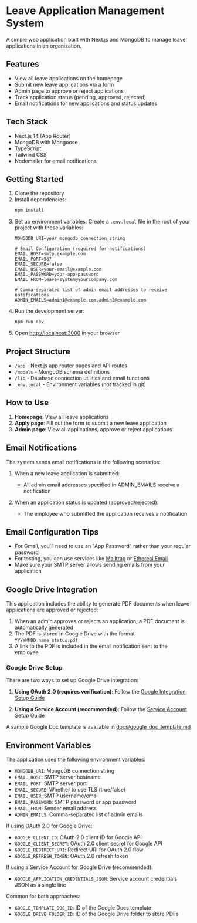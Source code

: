 # Leave Application Management System

A simple web application built with Next.js and MongoDB to manage leave applications in an organization.

## Features

- View all leave applications on the homepage
- Submit new leave applications via a form
- Admin page to approve or reject applications
- Track application status (pending, approved, rejected)
- Email notifications for new applications and status updates

## Tech Stack

- Next.js 14 (App Router)
- MongoDB with Mongoose
- TypeScript
- Tailwind CSS
- Nodemailer for email notifications

## Getting Started

1. Clone the repository
2. Install dependencies:
   ```bash
   npm install
   ```
3. Set up environment variables:
   Create a `.env.local` file in the root of your project with these variables:
   ```
   MONGODB_URI=your_mongodb_connection_string
   
   # Email Configuration (required for notifications)
   EMAIL_HOST=smtp.example.com
   EMAIL_PORT=587
   EMAIL_SECURE=false
   EMAIL_USER=your-email@example.com
   EMAIL_PASSWORD=your-app-password
   EMAIL_FROM=leave-system@yourcompany.com
   
   # Comma-separated list of admin email addresses to receive notifications
   ADMIN_EMAILS=admin1@example.com,admin2@example.com
   ```
4. Run the development server:
   ```bash
   npm run dev
   ```
5. Open [http://localhost:3000](http://localhost:3000) in your browser

## Project Structure

- `/app` - Next.js app router pages and API routes
- `/models` - MongoDB schema definitions
- `/lib` - Database connection utilities and email functions
- `.env.local` - Environment variables (not tracked in git)

## How to Use

1. **Homepage**: View all leave applications
2. **Apply page**: Fill out the form to submit a new leave application
3. **Admin page**: View all applications, approve or reject applications

## Email Notifications

The system sends email notifications in the following scenarios:

1. When a new leave application is submitted:
   - All admin email addresses specified in ADMIN_EMAILS receive a notification

2. When an application status is updated (approved/rejected):
   - The employee who submitted the application receives a notification

## Email Configuration Tips

- For Gmail, you'll need to use an "App Password" rather than your regular password
- For testing, you can use services like [Mailtrap](https://mailtrap.io/) or [Ethereal Email](https://ethereal.email/)
- Make sure your SMTP server allows sending emails from your application

## Google Drive Integration

This application includes the ability to generate PDF documents when leave applications are approved or rejected:

1. When an admin approves or rejects an application, a PDF document is automatically generated
2. The PDF is stored in Google Drive with the format `YYYYMMDD_name_status.pdf`
3. A link to the PDF is included in the email notification sent to the employee

### Google Drive Setup

There are two ways to set up Google Drive integration:

1. **Using OAuth 2.0 (requires verification)**: Follow the [Google Integration Setup Guide](./docs/google_integration_setup.md)

2. **Using a Service Account (recommended)**: Follow the [Service Account Setup Guide](./docs/service_account_setup.md)

A sample Google Doc template is available in [docs/google_doc_template.md](./docs/google_doc_template.md)

## Environment Variables

The application uses the following environment variables:

- `MONGODB_URI`: MongoDB connection string
- `EMAIL_HOST`: SMTP server hostname
- `EMAIL_PORT`: SMTP server port
- `EMAIL_SECURE`: Whether to use TLS (true/false)
- `EMAIL_USER`: SMTP username/email
- `EMAIL_PASSWORD`: SMTP password or app password
- `EMAIL_FROM`: Sender email address
- `ADMIN_EMAILS`: Comma-separated list of admin emails

If using OAuth 2.0 for Google Drive:
- `GOOGLE_CLIENT_ID`: OAuth 2.0 client ID for Google API
- `GOOGLE_CLIENT_SECRET`: OAuth 2.0 client secret for Google API
- `GOOGLE_REDIRECT_URI`: Redirect URI for OAuth 2.0 flow
- `GOOGLE_REFRESH_TOKEN`: OAuth 2.0 refresh token

If using a Service Account for Google Drive (recommended):
- `GOOGLE_APPLICATION_CREDENTIALS_JSON`: Service account credentials JSON as a single line

Common for both approaches:
- `GOOGLE_TEMPLATE_DOC_ID`: ID of the Google Docs template
- `GOOGLE_DRIVE_FOLDER_ID`: ID of the Google Drive folder to store PDFs 